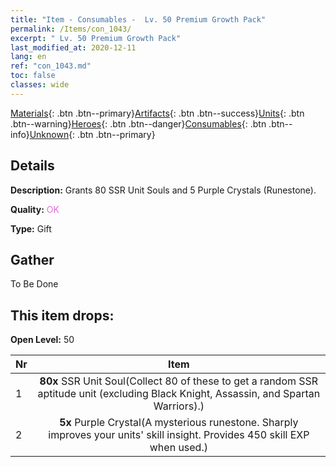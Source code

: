 ```yaml
---
title: "Item - Consumables -  Lv. 50 Premium Growth Pack"
permalink: /Items/con_1043/
excerpt: " Lv. 50 Premium Growth Pack"
last_modified_at: 2020-12-11
lang: en
ref: "con_1043.md"
toc: false
classes: wide
---
```

 [Materials](/Items/){: .btn .btn--primary}[Artifacts](/Items/Artifacts/){: .btn .btn--success}[Units](/Items/Units/){: .btn .btn--warning}[Heroes](/Items/Heroes/){: .btn .btn--danger}[Consumables](/Items/Consumables/){: .btn .btn--info}[Unknown](/Items/Unknown/){: .btn .btn--primary}

## Details
 **Description:** Grants 80 SSR Unit Souls and 5 Purple Crystals (Runestone).

 **Quality:** <span style="color: #DA70D6">OK</span>

 **Type:** Gift

## Gather

  To Be Done

## This item drops:

 **Open Level:** 50

  | Nr |      Item    |
  |:---|:------------:|
  | 1 |  **80x** SSR Unit Soul(Collect 80 of these to get a random SSR aptitude unit (excluding Black Knight, Assassin, and Spartan Warriors).) | 
  | 2 |  **5x** Purple Crystal(A mysterious runestone. Sharply improves your units' skill insight. Provides 450 skill EXP when used.) | 
